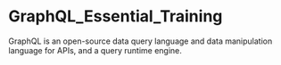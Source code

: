 # GraphQL_Essential_Training
GraphQL is an open-source data query language and data manipulation language for APIs, and a query runtime engine. 
